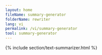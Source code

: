 ```yaml
---
layout: home
fileName: summary-generator
folderName: rewriter
lang: vi
permalink: /vi/summary-generator
tool: summary-generator
---
```

{% include section/text-summarizer.html %}
